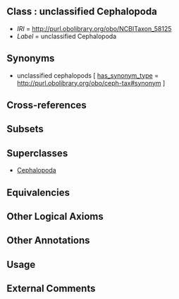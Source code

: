 
## Class : unclassified Cephalopoda

 * *IRI* = http://purl.obolibrary.org/obo/NCBITaxon_58125
 * *Label* = unclassified Cephalopoda

## Synonyms

 * unclassified cephalopods [ [has_synonym_type](../../pe/oboInOwl#hasSynonymType.md) = http://purl.obolibrary.org/obo/ceph-tax#synonym ]

## Cross-references


## Subsets


## Superclasses

 * [Cephalopoda](../../NCBITaxon/05/NCBITaxon_6605.md)

## Equivalencies


## Other Logical Axioms


## Other Annotations


## Usage


## External Comments

